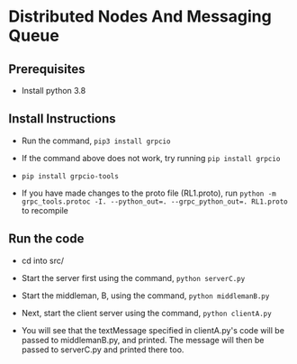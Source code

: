 # Distributed Nodes And Messaging Queue

## Prerequisites
 
* Install python 3.8

## Install Instructions

* Run the command, `pip3 install grpcio`

* If the command above does not work, try running `pip install grpcio`

* `pip install grpcio-tools`

* If you have made changes to the proto file (RL1.proto), run `python -m grpc_tools.protoc -I. --python_out=. --grpc_python_out=. RL1.proto` to recompile

## Run the code

* cd into src/

* Start the server first using the command, `python serverC.py`

* Start the middleman, B, using the command, `python middlemanB.py`

* Next, start the client server using the command, `python clientA.py`

* You will see that the textMessage specified in clientA.py's code will be passed to middlemanB.py, and printed. The message will then be passed to serverC.py and printed there too.
